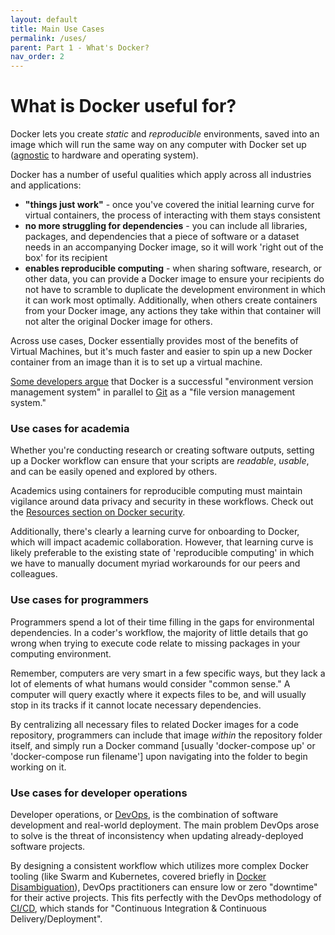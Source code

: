 ```yaml
---
layout: default
title: Main Use Cases
permalink: /uses/
parent: Part 1 - What's Docker?
nav_order: 2
---
```


# What is Docker useful for?

Docker lets you create *static* and *reproducible* environments, saved into an image which will run the same way on any computer with Docker set up ([agnostic](https://www.techopedia.com/definition/31685/hardware-agnostic) to hardware and operating system).

Docker has a number of useful qualities which apply across all industries and applications:

* **"things just work"** - once you've covered the initial learning curve for virtual containers, the process of interacting with them stays consistent
* **no more struggling for dependencies** - you can include all libraries, packages, and dependencies that a piece of software or a dataset needs in an accompanying Docker image, so it will work 'right out of the box' for its recipient
* **enables reproducible computing** - when sharing software, research, or other data, you can provide a Docker image to ensure your recipients do not have to scramble to duplicate the development environment in which it can work most optimally. Additionally, when others create containers from your Docker image, any actions they take within that container will not alter the original Docker image for others.

Across use cases, Docker essentially provides most of the benefits of Virtual Machines, but it's much faster and easier to spin up a new Docker container from an image than it is to set up a virtual machine. 

[Some developers argue](https://countable-ops-manual.readthedocs.io/devops/WHY_DOCKER.html#think-git-for-dev-environments) that Docker is a successful "environment version management system" in parallel to [Git](https://ubc-library-rc.github.io/intro-git/) as a "file version management system."
<br/>

### Use cases for academia

Whether you're conducting research or creating software outputs, setting up a Docker workflow can ensure that your scripts are *readable*, *usable*, and can be easily opened and explored by others.

Academics using containers for reproducible computing must maintain vigilance around data privacy and security in these workflows. Check out the [Resources section on Docker security](https://ubc-library-rc.github.io/intro-docker/resources/#docker-security).

Additionally, there's clearly a learning curve for onboarding to Docker, which will impact academic collaboration. However, that learning curve is likely preferable to the existing state of 'reproducible computing' in which we have to manually document myriad workarounds for our peers and colleagues.
<br/>

### Use cases for programmers

Programmers spend a lot of their time filling in the gaps for environmental dependencies. In a coder's workflow, the majority of little details that go wrong when trying to execute code relate to missing packages in your computing environment.

Remember, computers are very smart in a few specific ways, but they lack a lot of elements of what humans would consider "common sense." A computer will query exactly where it expects files to be, and will usually stop in its tracks if it cannot locate necessary dependencies.

By centralizing all necessary files to related Docker images for a code repository, programmers can include that image *within* the repository folder itself, and simply run a Docker command [usually 'docker-compose up' or 'docker-compose run filename'] upon navigating into the folder to begin working on it.
<br/>

### Use cases for developer operations

Developer operations, or [DevOps](https://resources.collab.net/devops-101/what-is-devops), is the combination of software development and real-world deployment. The main problem DevOps arose to solve is the threat of inconsistency when updating already-deployed software projects.

By designing a consistent workflow which utilizes more complex Docker tooling (like Swarm and Kubernetes, covered briefly in [Docker Disambiguation](disambiguation.md)), DevOps practitioners can ensure low or zero "downtime" for their active projects. This fits perfectly with the DevOps methodology of [CI/CD](https://www.atlassian.com/continuous-delivery/principles/continuous-integration-vs-delivery-vs-deployment), which stands for "Continuous Integration & Continuous Delivery/Deployment".
<br/>



